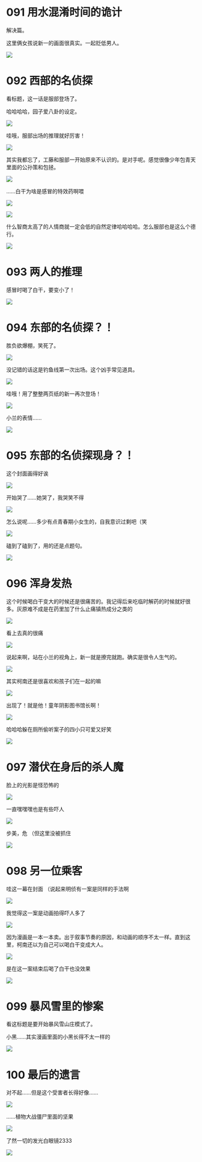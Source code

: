 # ​091 用水混淆时间的诡计

解决篇。

这里俩女孩说新一的画面很真实。一起贬低男人。

![](https://article.biliimg.com/bfs/article/d09edaee4cccf6702fff51d1b6324a6ae99e7176.png)

# 092 西部的名侦探

看标题，这一话是服部登场了。

哈哈哈哈，园子爱八卦的设定。

![](https://article.biliimg.com/bfs/article/b4d8cdb8e250ddba503ea4c7cb38d5181518ea8d.png)

哇哦，服部出场的推理就好厉害！

![](https://article.biliimg.com/bfs/article/f56cb3be00b9bd3d13af5baf43a8d3321f99c3d3.png)

其实我都忘了，工藤和服部一开始原来不认识的。是对手呢。感觉很像少年包青天里面的公孙策和包拯。

![](https://article.biliimg.com/bfs/article/0b1d4d6fc1540bbb22fe78d9b7e0a56e866c7172.png)

……白干为啥是感冒的特效药啊喂

![](https://article.biliimg.com/bfs/article/350b995e035b640d106b77cb38c5acda037f6f48.png)

  

![](https://article.biliimg.com/bfs/article/a518571d87ba3a294cbaae688d55d3d3e26020e5.png)

什么智商太高了的人情商就一定会低的自然定律哈哈哈哈。怎么服部也是这么个德行。

![](https://article.biliimg.com/bfs/article/cb01d9f951a23fe0b30e2b58ed541879fbc61455.png)

# 093 两人的推理

感冒时喝了白干，要变小了！

![](https://article.biliimg.com/bfs/article/82ef104e7c2958de4ab21c4dba35998d75e3dbba.png)

# 094 东部的名侦探？！

  

胜负欲爆棚，笑死了。

![](https://article.biliimg.com/bfs/article/f5101f3aaa967217b070793cdd9b4a01994c9fa2.png)

没记错的话这是钓鱼线第一次出场。这个凶手常见道具。

![](https://article.biliimg.com/bfs/article/a9e182cc1b63f9ed8b8dbd079f355b14838cd483.png)

哇哦！用了整整两页纸的新一再次登场！

![](https://article.biliimg.com/bfs/article/00e270815645f031282552d3022f17102f46d5ad.png)

小兰的表情……

![](https://article.biliimg.com/bfs/article/92edd07dd5319ac0cc147b544134bfd4d493bc46.png)

# 095 东部的名侦探现身？！

这个封面画得好诶

![](https://article.biliimg.com/bfs/article/0feb2a2768b2f5326cb4b87ec6bfce29fb16ab56.png)

开始哭了……她哭了，我哭笑不得

![](https://article.biliimg.com/bfs/article/2f48241f826365e524660f5d176c62e825c400ad.png)

怎么说呢……多少有点青春期小女生的，自我意识过剩吧（笑  

![](https://article.biliimg.com/bfs/article/b64c1be08f55aa2e2d13451422c949d82ea765af.png)

磕到了磕到了，用的还是点题句。

![](https://article.biliimg.com/bfs/article/c174d4e0b761c755b102c5c3eea6b00666738f0d.png)

# 096 浑身发热

这个时候喝白干变大的时候还是很痛苦的。我记得后来吃临时解药的时候就好很多。灰原难不成是在药里加了什么止痛镇热成分之类的

![](https://article.biliimg.com/bfs/article/8d95357d0467bf0733810b37b51840d3c1b84824.png)

看上去真的很痛  

![](https://article.biliimg.com/bfs/article/4c18ad36f61d999b6ffada6d1d3395068f84602b.png)

说起来啊，站在小兰的视角上，新一就是撩完就跑。确实是很令人生气的。

![](https://article.biliimg.com/bfs/article/196479dc751f7ffaa7b1fd013ab68625a0678669.png)

其实柯南还是很喜欢和孩子们在一起的嘛

![](https://article.biliimg.com/bfs/article/a74acfb9dea306224d61e9639ead5e239543d8d3.png)

出现了！就是他！童年阴影图书馆长啊！

![](https://article.biliimg.com/bfs/article/032e702668f825456986dcfe025a67af066163b8.png)

哈哈哈躲在厕所偷听案子的四小只可爱又好笑

![](https://article.biliimg.com/bfs/article/90d2cad6c197785559e104d2d1996802cc498c3a.png)

# 097 潜伏在身后的杀人魔

脸上的光影是怪恐怖的  

![](https://article.biliimg.com/bfs/article/2794281a9e204ecc15f084d6c1d9c9df816d136c.png)

一直嘿嘿嘿也是有些吓人

![](https://article.biliimg.com/bfs/article/8bd94044b97fafa06eb63782d9e22ea3298d271d.png)

步美，危 （但这里没被抓住  

![](https://article.biliimg.com/bfs/article/e589c6578ddc8f9f436845225282e9f0dd48ce7e.png)

# 098 另一位乘客

哇这一幕在封面 （说起来明侦有一案是同样的手法啊  

![](https://article.biliimg.com/bfs/article/e29f4d8fc5a677a727f0f05f9ace07d04f41313d.png)

我觉得这一案是动画拍得吓人多了

![](https://article.biliimg.com/bfs/article/7fc54b0a0645a53d46d2358f50e496223d80c343.png)

因为漫画是一本一本卖。出于叙事节奏的原因，和动画的顺序不太一样。直到这里，柯南还以为自己可以喝白干变成大人。

![](https://article.biliimg.com/bfs/article/cb25541fe1d4d9cfc35c12562c80d35a8520f2d9.png)

是在这一案结束后喝了白干也没效果  

![](https://article.biliimg.com/bfs/article/7c101cb6c03e48ffc2870ad011b72e8c6d8533ed.png)

# 099 暴风雪里的惨案

看这标题是要开始暴风雪山庄模式了。

小黑……其实漫画里面的小黑长得不太一样的

![](https://article.biliimg.com/bfs/article/ab9694795b969f3c1e6fcce3ac3600d487690138.png)

  

# 100 最后的遗言

对不起……但是这个受害者长得好像……

![](https://article.biliimg.com/bfs/article/2b22fab553412cba44ad20e78d10e1486cac01f6.png)

……植物大战僵尸里面的坚果

![](https://article.biliimg.com/bfs/article/041b202f41ff1f467ab0b582d4bb65eb3f2a8ca2.png)

了然一切的发光白眼镜2333

![](https://article.biliimg.com/bfs/article/e4b7edafd039b59ec78940bdf670f6e41bb65cab.png)